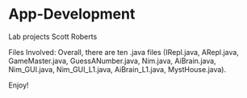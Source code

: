 # App-Development
Lab projects
Scott Roberts

Files Involved:
	Overall, there are ten .java files (IRepl.java, ARepl.java, GameMaster.java, 	GuessANumber.java, Nim.java, AiBrain.java, Nim_GUI.java, Nim_GUI_L1.java, 	AiBrain_L1.java, MystHouse.java). 

Enjoy!
